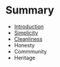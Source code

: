 # Summary

* [Introduction](README.md)
* [Simplicity](simplicity.md)
* [Cleanliness](cleanliness.md)
* Honesty
* Commmunity
* Heritage

